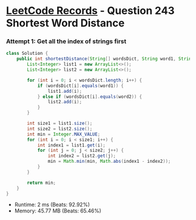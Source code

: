 # [LeetCode Records](../../README.md) - Question 243 Shortest Word Distance

### Attempt 1: Get all the index of strings first
```java
class Solution {
    public int shortestDistance(String[] wordsDict, String word1, String word2) {
        List<Integer> list1 = new ArrayList<>();
        List<Integer> list2 = new ArrayList<>();

        for (int i = 0; i < wordsDict.length; i++) {
            if (wordsDict[i].equals(word1)) {
                list1.add(i);
            } else if (wordsDict[i].equals(word2)) {
                list2.add(i);
            }
        }

        int size1 = list1.size();
        int size2 = list2.size();
        int min = Integer.MAX_VALUE;
        for (int i = 0; i < size1; i++) {
            int index1 = list1.get(i);
            for (int j = 0; j < size2; j++) {
                int index2 = list2.get(j);
                min = Math.min(min, Math.abs(index1 - index2));
            }
        }

        return min;
    }
}
```
- Runtime: 2 ms (Beats: 92.92%)
- Memory: 45.77 MB (Beats: 65.46%)

<br>
